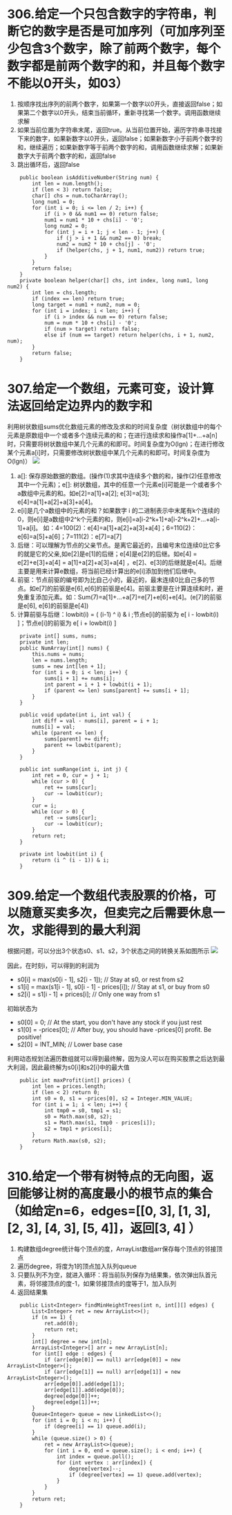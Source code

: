 # 306.给定一个只包含数字的字符串，判断它的数字是否是可加序列（可加序列至少包含3个数字，除了前两个数字，每个数字都是前两个数字的和，并且每个数字不能以0开头，如03）
1. 按顺序找出序列的前两个数字，如果第一个数字以0开头，直接返回false；如果第二个数字以0开头，结束当前循环，重新寻找第一个数字。调用函数继续求解
2. 如果当前位置为字符串末尾，返回true。从当前位置开始，遍历字符串寻找接下来的数字，如果新数字以0开头，返回false；如果新数字小于前两个数字的和，继续遍历；如果新数字等于前两个数字的和，调用函数继续求解；如果新数字大于前两个数字的和，返回false
3. 跳出循环后，返回false
```
    public boolean isAdditiveNumber(String num) {
        int len = num.length();
        if (len < 3) return false;
        char[] chs = num.toCharArray();
        long num1 = 0;
        for (int i = 0; i <= len / 2; i++) {
            if (i > 0 && num1 == 0) return false;
            num1 = num1 * 10 + chs[i] - '0';
            long num2 = 0;
            for (int j = i + 1; j < len - 1; j++) {
                if (j > i + 1 && num2 == 0) break;
                num2 = num2 * 10 + chs[j] - '0';
                if (helper(chs, j + 1, num1, num2)) return true;
            }
        }
        return false;
    }
    private boolean helper(char[] chs, int index, long num1, long num2) {
        int len = chs.length;
        if (index == len) return true;
        long target = num1 + num2, num = 0;
        for (int i = index; i < len; i++) {
            if (i > index && num == 0) return false;
            num = num * 10 + chs[i] - '0';
            if (num > target) return false;
            else if (num == target) return helper(chs, i + 1, num2, num);
        }
        return false;
    }
```

# 307.给定一个数组，元素可变，设计算法返回给定边界内的数字和

利用树状数组sums优化数组元素的修改及求和的时间复杂度（树状数组中的每个元素是原数组中一个或者多个连续元素的和；在进行连续求和操作a[1]+...+a[n]时，只需要将树状数组中某几个元素的和即可。时间复杂度为O(lgn)；在进行修改某个元素a[i]时，只需要修改树状数组中某几个元素的和即可。时间复杂度为O(lgn)）
![](http://img.blog.csdn.net/20131112134025562?watermark/2/text/aHR0cDovL2Jsb2cuY3Nkbi5uZXQvbHZfemo=/font/5a6L5L2T/fontsize/400/fill/I0JBQkFCMA==/dissolve/70/gravity/Center)
1. a[]: 保存原始数据的数组。(操作(1)求其中连续多个数的和，操作(2)任意修改其中一个元素)；e[]: 树状数组，其中的任意一个元素e[i]可能是一个或者多个a数组中元素的和。如e[2]=a[1]+a[2]; e[3]=a[3]; e[4]=a[1]+a[2]+a[3]+a[4]。 
2. e[i]是几个a数组中的元素的和？如果数字 i 的二进制表示中末尾有k个连续的0，则e[i]是a数组中2^k个元素的和，则e[i]=a[i-2^k+1]+a[i-2^k+2]+...+a[i-1]+a[i]。
如：4=100(2)：e[4]=a[1]+a[2]+a[3]+a[4]；6=110(2)：e[6]=a[5]+a[6]；7=111(2)：e[7]=a[7]
3. 后继：可以理解为节点的父亲节点。是离它最近的，且编号末位连续0比它多的就是它的父亲,如e[2]是e[1]的后继；e[4]是e[2]的后继。如e[4] = e[2]+e[3]+a[4] = a[1]+a[2]+a[3]+a[4] ，e[2]、e[3]的后继就是e[4]。后继主要是用来计算e数组，将当前已经计算出的e[i]添加到他们后继中。
4. 前驱：节点前驱的编号即为比自己小的，最近的，最末连续0比自己多的节点。如e[7]的前驱是e[6],e[6]的前驱是e[4]。前驱主要是在计算连续和时，避免重复添加元素。如：Sum(7)=a[1]+...+a[7]=e[7]+e[6]+e[4]。(e[7]的前驱是e[6], e[6]的前驱是e[4])
5. 计算前驱与后继：lowbit(i) = ( (i-1) ^ i) & i ;节点e[i]的前驱为 e[ i - lowbit(i) ]；节点e[i]的前驱为 e[ i + lowbit(i) ]
```
    private int[] sums, nums;
    private int len;
    public NumArray(int[] nums) {
        this.nums = nums;
        len = nums.length;
        sums = new int[len + 1];
        for (int i = 0; i < len; i++) {
            sums[i + 1] += nums[i];
            int parent = i + 1 + lowbit(i + 1);
            if (parent <= len) sums[parent] += sums[i + 1];
        }
    }
    
    public void update(int i, int val) {
        int diff = val - nums[i], parent = i + 1;
        nums[i] = val;
        while (parent <= len) {
            sums[parent] += diff;
            parent += lowbit(parent);
        }
    }
    
    public int sumRange(int i, int j) {
        int ret = 0, cur = j + 1;
        while (cur > 0) {
            ret += sums[cur];
            cur -= lowbit(cur);
        }
        cur = i;
        while (cur > 0) {
            ret -= sums[cur];
            cur -= lowbit(cur);
        }
        return ret;
    }
    
    private int lowbit(int i) {
        return (i ^ (i - 1)) & i;
    }
```

# 309.给定一个数组代表股票的价格，可以随意买卖多次，但卖完之后需要休息一次，求能得到的最大利润

根据问题，可以分出3个状态s0、s1、s2，3个状态之间的转换关系如图所示
![](https://i.imgur.com/wvR4TN8.png?1)

因此，在时刻i，可以得到的利润为
+ s0[i] = max(s0[i - 1], s2[i - 1]); // Stay at s0, or rest from s2
+ s1[i] = max(s1[i - 1], s0[i - 1] - prices[i]); // Stay at s1, or buy from s0
+ s2[i] = s1[i - 1] + prices[i]; // Only one way from s1

初始状态为
+ s0[0] = 0; // At the start, you don't have any stock if you just rest
+ s1[0] = -prices[0]; // After buy, you should have -prices[0] profit. Be positive!
+ s2[0] = INT_MIN; // Lower base case

利用动态规划法遍历数组就可以得到最终解，因为没人可以在购买股票之后达到最大利润，因此最终解为s0[i]和s2[i]中的最大值
```
    public int maxProfit(int[] prices) {
        int len = prices.length;
        if (len < 2) return 0;
        int s0 = 0, s1 = -prices[0], s2 = Integer.MIN_VALUE;
        for (int i = 1; i < len; i++) {
            int tmp0 = s0, tmp1 = s1;
            s0 = Math.max(s0, s2);
            s1 = Math.max(s1, tmp0 - prices[i]);
            s2 = tmp1 + prices[i];
        }
        return Math.max(s0, s2);
    }
```

# 310.给定一个带有树特点的无向图，返回能够让树的高度最小的根节点的集合（如给定n=6，edges=[[0, 3], [1, 3], [2, 3], [4, 3], [5, 4]]，返回[3, 4] ）
1. 构建数组degree统计每个顶点的度，ArrayList数组arr保存每个顶点的邻接顶点
2. 遍历degree，将度为1的顶点加入队列queue
3. 只要队列不为空，就进入循环：将当前队列保存为结果集，依次弹出队首元素，将邻接顶点的度-1，如果邻接顶点的度等于1，加入队列
4. 返回结果集
```
    public List<Integer> findMinHeightTrees(int n, int[][] edges) {
        List<Integer> ret = new ArrayList<>();
        if (n == 1) {
            ret.add(0);
            return ret;
        }
        int[] degree = new int[n];
        ArrayList<Integer>[] arr = new ArrayList[n];
        for (int[] edge : edges) {
            if (arr[edge[0]] == null) arr[edge[0]] = new ArrayList<Integer>();
            if (arr[edge[1]] == null) arr[edge[1]] = new ArrayList<Integer>();
            arr[edge[0]].add(edge[1]);
            arr[edge[1]].add(edge[0]);
            degree[edge[0]]++;
            degree[edge[1]]++;
        }
        Queue<Integer> queue = new LinkedList<>();
        for (int i = 0; i < n; i++) {
            if (degree[i] == 1) queue.add(i);
        }
        while (queue.size() > 0) {
            ret = new ArrayList<>(queue);
            for (int i = 0, end = queue.size(); i < end; i++) {
                int index = queue.poll();
                for (int vertex : arr[index]) {
                    degree[vertex]--;
                    if (degree[vertex] == 1) queue.add(vertex);
                }
            }
        }
        return ret;
    }
```
